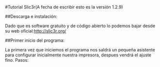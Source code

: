 #Tutorial Slic3r(A fecha de escribir esto es la versión 1.2.9)

##Descarga e instalación:

Dado que es software gratuito y de código abierto lo podemos bajar desde su web oficial:<http://slic3r.org/>

##Primer inicio del programa:

La primera vez que iniciemos el programa nos saldrá un pequeña asistente para configurar inicialmente nuestra impresora, despues vendrá el ajuste fino.
Pasos:

 
